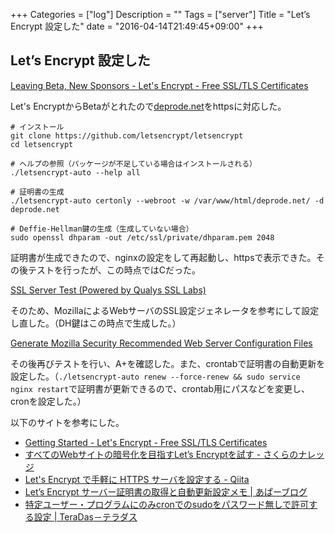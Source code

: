 +++
Categories = ["log"]
Description = ""
Tags = ["server"]
Title = "Let’s Encrypt 設定した"
date = "2016-04-14T21:49:45+09:00"
+++

## Let’s Encrypt 設定した
[Leaving Beta, New Sponsors - Let's Encrypt - Free SSL/TLS Certificates](https://letsencrypt.org/2016/04/12/leaving-beta-new-sponsors.html)

Let's EncryptからBetaがとれたので[deprode.net](https://deprode.net)をhttpsに対応した。

```
# インストール
git clone https://github.com/letsencrypt/letsencrypt
cd letsencrypt

# ヘルプの参照（パッケージが不足している場合はインストールされる）
./letsencrypt-auto --help all

# 証明書の生成
./letsencrypt-auto certonly --webroot -w /var/www/html/deprode.net/ -d deprode.net

# Deffie-Hellman鍵の生成（生成していない場合）
sudo openssl dhparam -out /etc/ssl/private/dhparam.pem 2048
```

証明書が生成できたので、nginxの設定をして再起動し、httpsで表示できた。その後テストを行ったが、この時点ではCだった。

[SSL Server Test (Powered by Qualys SSL Labs)](https://www.ssllabs.com/ssltest/)

そのため、MozillaによるWebサーバのSSL設定ジェネレータを参考にして設定し直した。（DH鍵はこの時点で生成した。）

[Generate Mozilla Security Recommended Web Server Configuration Files](https://mozilla.github.io/server-side-tls/ssl-config-generator/)

その後再びテストを行い、A+を確認した。また、crontabで証明書の自動更新を設定した。（`./letsencrypt-auto renew --force-renew && sudo service nginx restart`で証明書が更新できるので、crontab用にパスなどを変更し、cronを設定した。）

以下のサイトを参考にした。

* [Getting Started - Let's Encrypt - Free SSL/TLS Certificates](https://letsencrypt.org/getting-started/)
* [すべてのWebサイトの暗号化を目指すLet’s Encryptを試す - さくらのナレッジ](http://knowledge.sakura.ad.jp/tech/3936/)
* [Let's Encrypt で手軽に HTTPS サーバを設定する - Qiita](http://qiita.com/ww24/items/9fa19594b4e3a8eb9b6f)
* [Let’s Encrypt サーバー証明書の取得と自動更新設定メモ | あぱーブログ](https://blog.apar.jp/linux/3619/)
* [特定ユーザー・プログラムにのみcronでのsudoをパスワード無しで許可する設定 | TeraDas－テラダス](http://www.teradas.net/archives/13222/)
